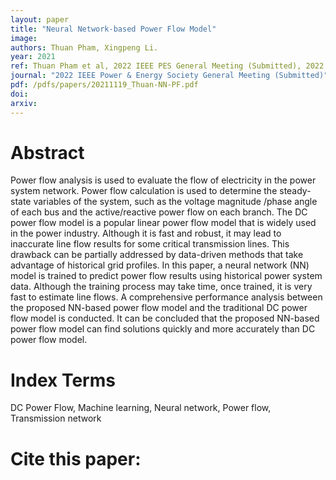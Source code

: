 ```yaml
---
layout: paper
title: "Neural Network-based Power Flow Model"
image: 
authors: Thuan Pham, Xingpeng Li.
year: 2021
ref: Thuan Pham et al, 2022 IEEE PES General Meeting (Submitted), 2022.
journal: "2022 IEEE Power & Energy Society General Meeting (Submitted)"
pdf: /pdfs/papers/20211119_Thuan-NN-PF.pdf
doi: 
arxiv: 
---
```


# Abstract
Power flow analysis is used to evaluate the flow of electricity in the power system network. Power flow calculation is used to determine the steady-state variables of the system, such as the voltage magnitude /phase angle of each bus and the active/reactive power flow on each branch. The DC power flow model is a popular linear power flow model that is widely used in the power industry. Although it is fast and robust, it may lead to inaccurate line flow results for some critical transmission lines. This drawback can be partially addressed by data-driven methods that take advantage of historical grid profiles. In this paper, a neural network (NN) model is trained to predict power flow results using historical power system data. Although the training process may take time, once trained, it is very fast to estimate line flows. A comprehensive performance analysis between the proposed NN-based power flow model and the traditional DC power flow model is conducted. It can be concluded that the proposed NN-based power flow model can find solutions quickly and more accurately than DC power flow model.

# Index Terms
DC Power Flow, Machine learning, Neural network, Power flow, Transmission network

# Cite this paper:

